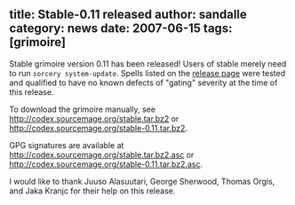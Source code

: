 title: Stable-0.11 released
author: sandalle
category: news
date: 2007-06-15
tags: [grimoire]
---
Stable grimoire version 0.11 has been released! Users of stable merely need to run `sorcery system-update`. Spells listed on the [release page](/Grimoire/stable/0.11) were tested and qualified to have no known defects of "gating" severity at the time of this release.

To download the grimoire manually, see <http://codex.sourcemage.org/stable.tar.bz2> or <http://codex.sourcemage.org/stable-0.11.tar.bz2>.

GPG signatures are available at <http://codex.sourcemage.org/stable.tar.bz2.asc> or <http://codex.sourcemage.org/stable-0.11.tar.bz2.asc>.

I would like to thank Juuso Alasuutari, George Sherwood, Thomas Orgis, and Jaka Kranjc for their help on this release.
